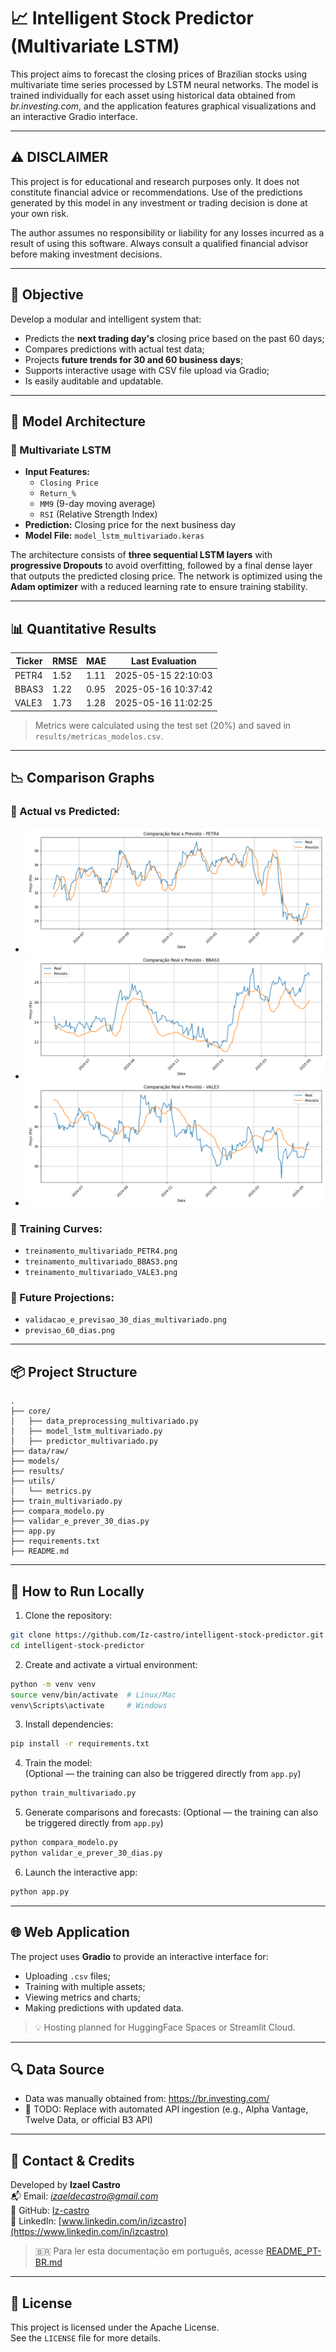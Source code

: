# 📈 Intelligent Stock Predictor (Multivariate LSTM)

This project aims to forecast the closing prices of Brazilian stocks using multivariate time series processed by LSTM neural networks. The model is trained individually for each asset using historical data obtained from *br.investing.com*, and the application features graphical visualizations and an interactive Gradio interface.

---

## ⚠️ DISCLAIMER

This project is for educational and research purposes only. It does not constitute financial advice or recommendations. Use of the predictions generated by this model in any investment or trading decision is done at your own risk.

The author assumes no responsibility or liability for any losses incurred as a result of using this software. Always consult a qualified financial advisor before making investment decisions.

---

## 🎯 Objective

Develop a modular and intelligent system that:
- Predicts the **next trading day's** closing price based on the past 60 days;
- Compares predictions with actual test data;
- Projects **future trends for 30 and 60 business days**;
- Supports interactive usage with CSV file upload via Gradio;
- Is easily auditable and updatable.

---

## 🧠 Model Architecture

### 🔸 Multivariate LSTM
- **Input Features:**
  - `Closing Price`
  - `Return_%`
  - `MM9` (9-day moving average)
  - `RSI` (Relative Strength Index)
- **Prediction:** Closing price for the next business day
- **Model File:** `model_lstm_multivariado.keras`

The architecture consists of **three sequential LSTM layers** with **progressive Dropouts** to avoid overfitting, followed by a final dense layer that outputs the predicted closing price. 
The network is optimized using the **Adam optimizer** with a reduced learning rate to ensure training stability.

---

## 📊 Quantitative Results

| Ticker | RMSE  | MAE   | Last Evaluation       |
|--------|-------|-------|------------------------|
| PETR4  | 1.52  | 1.11  | 2025-05-15 22:10:03     |
| BBAS3  | 1.22  | 0.95  | 2025-05-16 10:37:42     |
| VALE3  | 1.73  | 1.28  | 2025-05-16 11:02:25     |


> Metrics were calculated using the test set (20%) and saved in `results/metricas_modelos.csv`.

---

## 📉 Comparison Graphs

### 🔹 Actual vs Predicted:
- ![PETR4](results/comparativo_teste_multivariado_PETR4.png)
- ![BBAS3](results/comparativo_teste_multivariado_BBAS3.png)
- ![VALE3](results/comparativo_teste_multivariado_VALE3.png)

### 🔹 Training Curves:
- `treinamento_multivariado_PETR4.png`
- `treinamento_multivariado_BBAS3.png`
- `treinamento_multivariado_VALE3.png`

### 🔮 Future Projections:
- `validacao_e_previsao_30_dias_multivariado.png`
- `previsao_60_dias.png`

---

## 📦 Project Structure

```
.
├── core/
│   ├── data_preprocessing_multivariado.py
│   ├── model_lstm_multivariado.py
│   ├── predictor_multivariado.py
├── data/raw/
├── models/
├── results/
├── utils/
│   └── metrics.py
├── train_multivariado.py
├── compara_modelo.py
├── validar_e_prever_30_dias.py
├── app.py
├── requirements.txt
├── README.md
```

---

## 🔧 How to Run Locally

1. Clone the repository:
```bash
git clone https://github.com/Iz-castro/intelligent-stock-predictor.git
cd intelligent-stock-predictor
```

2. Create and activate a virtual environment:
```bash
python -m venv venv
source venv/bin/activate  # Linux/Mac
venv\Scripts\activate     # Windows
```

3. Install dependencies:
```bash
pip install -r requirements.txt
```

4. Train the model:  
  (Optional — the training can also be triggered directly from `app.py`)
```bash
python train_multivariado.py
```

5. Generate comparisons and forecasts:
  (Optional — the training can also be triggered directly from `app.py`)
```bash
python compara_modelo.py
python validar_e_prever_30_dias.py
```

6. Launch the interactive app:
```bash
python app.py
```

---

## 🌐 Web Application

The project uses **Gradio** to provide an interactive interface for:
- Uploading `.csv` files;
- Training with multiple assets;
- Viewing metrics and charts;
- Making predictions with updated data.

> 💡 Hosting planned for HuggingFace Spaces or Streamlit Cloud.

---

## 🔍 Data Source

- Data was manually obtained from: https://br.investing.com/
- 🚧 TODO: Replace with automated API ingestion (e.g., Alpha Vantage, Twelve Data, or official B3 API)

---

## 📢 Contact & Credits

Developed by **Izael Castro**  
📬 Email: *izaeldecastro@gmail.com*  
🔗 GitHub: [Iz-castro](https://github.com/Iz-castro)  
🔗 LinkedIn: [www.linkedin.com/in/izcastro](https://www.linkedin.com/in/izcastro)

> 🇧🇷 Para ler esta documentação em português, acesse [README_PT-BR.md](README_PT-BR.md)
---

## 📜 License

This project is licensed under the Apache License.  
See the `LICENSE` file for more details.
